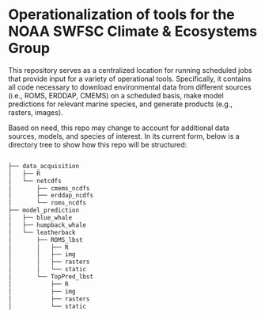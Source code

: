 # Operationalization of tools for the NOAA SWFSC Climate & Ecosystems Group

This repository serves as a centralized location for running scheduled jobs that provide input for a variety of operational tools. Specifically, it contains all code necessary to download environmental data from different sources (i.e., ROMS, ERDDAP, CMEMS) on a scheduled basis, make model predictions for relevant marine species, and generate products (e.g., rasters, images). 

Based on need, this repo may change to account for additional data sources, models, and species of interest. In its current form, below is a directory tree to show how this repo will be structured:

```bash

├── data_acquisition
│   ├── R
│   └── netcdfs
│       ├── cmems_ncdfs
│       ├── erddap_ncdfs
│       └── roms_ncdfs
├── model_prediction
│   ├── blue_whale
│   ├── humpback_whale
│   └── leatherback
│       ├── ROMS_lbst
│       │   ├── R
│       │   ├── img
│       │   ├── rasters
│       │   └── static
│       └── TopPred_lbst
│           ├── R
│           ├── img
│           ├── rasters
│           └── static

```

